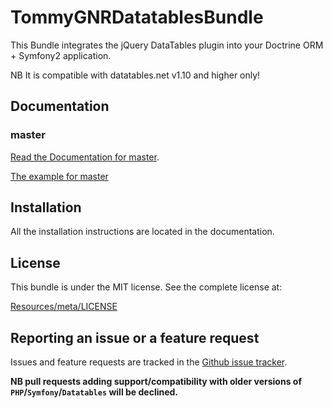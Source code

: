# TommyGNRDatatablesBundle

This Bundle integrates the jQuery DataTables plugin into your Doctrine ORM + Symfony2 application.

NB It is compatible with datatables.net v1.10 and higher only!

## Documentation

### master

[Read the Documentation for master](https://github.com/tommygnr/DatatablesBundle/blob/master/Resources/doc/index.md).

[The example for master](https://github.com/tommygnr/DatatablesBundle/blob/master/Resources/doc/example.md)

## Installation

All the installation instructions are located in the documentation.

## License

This bundle is under the MIT license. See the complete license at:

[Resources/meta/LICENSE](https://github.com/tommygnr/DatatablesBundle/blob/master/Resources/meta/LICENSE)


## Reporting an issue or a feature request

Issues and feature requests are tracked in the [Github issue tracker](https://github.com/tommygnr/DatatablesBundle/issues).

**NB pull requests adding support/compatibility with older versions of ```PHP```/```Symfony```/```Datatables``` will be declined.**
